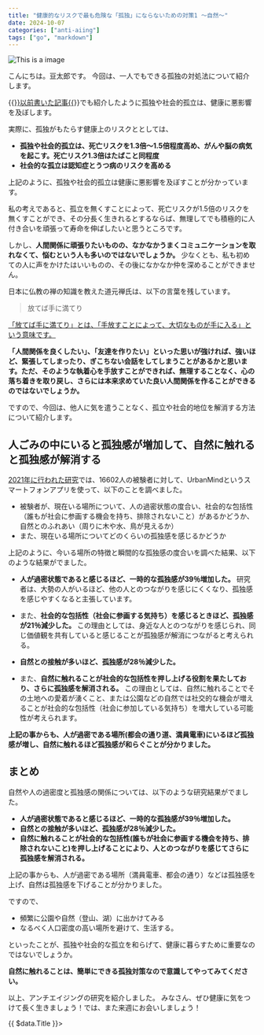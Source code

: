 ```yaml
---
title: "健康的なリスクで最も危険な「孤独」にならないための対策1 〜自然〜"
date: 2024-10-07
categories: ["anti-aiing"]
tags: ["go", "markdown"]
---
```


![This is a image](image.png)

こんにちは。豆太郎です。
今回は、一人でもできる孤独の対処法について紹介します。

{{<a href="loneliness-and-health" target="_blank">}}以前書いた記事{{</a>}}でも紹介したように孤独や社会的孤立は、健康に悪影響を及ぼします。




実際に、孤独がもたらす健康上のリスクととしては、

- **孤独や社会的孤立は、死亡リスクを1.3倍～1.5倍程度高め、がんや脳の病気を起こす。死亡リスク1.3倍はたばこと同程度**
- **社会的な孤立は認知症とうつ病のリスクを高める**

上記のように、孤独や社会的孤立は健康に悪影響を及ぼすことが分かっています。

私の考えであると、孤立を無くすことによって、死亡リスクが1.5倍のリスクを無くすことができ、その分長く生きれるとするならば、無理してでも積極的に人付き合いを頑張って寿命を伸ばしたいと思うところです。


しかし、**人間関係に頑張りたいものの、なかなかうまくコミュニケーションを取れなくて、悩むという人も多いのではないでしょうか。** 少なくとも、私も初めての人に声をかけたはいいものの、その後になかなか仲を深めることができません。

日本に仏教の禅の知識を教えた道元禅氏は、以下の言葉を残しています。

> 放てば手に満てり

[「放てば手に満てり」とは、「手放すことによって、大切なものが手に入る」という意味です。](https://xn--xxtz11d.com/dogen/#index_id10:~:text=%E3%80%8C%E6%94%BE%E3%81%A6%E3%81%B0%E6%89%8B%E3%81%AB%E6%BA%80%E3%81%A6%E3%82%8A%E3%80%8D%E3%81%A8%E3%81%AF%E3%80%81%E3%80%8C%E6%89%8B%E6%94%BE%E3%81%99%E3%81%93%E3%81%A8%E3%81%AB%E3%82%88%E3%81%A3%E3%81%A6%E3%80%81%E5%A4%A7%E5%88%87%E3%81%AA%E3%82%82%E3%81%AE%E3%81%8C%E6%89%8B%E3%81%AB%E5%85%A5%E3%82%8B%E3%80%8D%E3%81%A8%E3%81%84%E3%81%86%E6%84%8F%E5%91%B3%E3%81%A7%E3%81%99%E3%80%82)

**「人間関係を良くしたい」、「友達を作りたい」といった思いが強ければ、強いほど、緊張してしまったり、ぎこちない会話をしてしまうことがあるかと思います。ただ、そのような執着心を手放すことができれば、無理することなく、心の落ち着きを取り戻し、さらには本来求めていた良い人間関係を作ることができるのではないでしょうか。**



ですので、今回は、他人に気を遣うことなく、孤立や社会的地位を解消する方法について紹介します。

## 人ごみの中にいると孤独感が増加して、自然に触れると孤独感が解消する

[2021年に行われた研究](https://www.nature.com/articles/s41598-021-03398-2)では、16602人の被験者に対して、UrbanMindというスマートフォンアプリを使って、以下のことを調べました。

- 被験者が、現在いる場所について、人の過密状態の度合い、社会的な包括性（誰もが社会に参画する機会を持ち、排除されないこと）があるかどうか、自然とのふれあい（周りに木や水、鳥が見えるか）
- また、現在いる場所についてどのくらいの孤独感を感じるかどうか

上記のように、今いる場所の特徴と瞬間的な孤独感の度合いを調べた結果、以下のような結果がでました。

- **人が過密状態であると感じるほど、一時的な孤独感が39％増加した。** 研究者は、大勢の人がいるほど、他の人とのつながりを感じにくくなり、孤独感を感じやすくなると主張しています。
- また、**社会的な包括性（社会に参画する気持ち）を感じるときほど、孤独感が21％減少した。** この理由としては、身近な人とのつながりを感じられ、同じ価値観を共有していると感じることが孤独感が解消につながると考えられる。
- **自然との接触が多いほど、孤独感が28％減少した。**

- また、**自然に触れることが社会的な包括性を押し上げる役割を果たしており、さらに孤独感を解消される。** この理由としては、自然に触れることでその土地への愛着が湧くこと、または公園などの自然では社交的な機会が増えることが社会的な包括性（社会に参加している気持ち）を増大している可能性が考えられます。


**上記の事からも、人が過密である場所(都会の通り道、満員電車)にいるほど孤独感が増し、自然に触れるほど孤独感が和らぐことが分かりました。**



## まとめ

自然や人の過密度と孤独感の関係については、以下のような研究結果がでました。

- **人が過密状態であると感じるほど、一時的な孤独感が39％増加した。**
- **自然との接触が多いほど、孤独感が28％減少した。**
- **自然に触れることが社会的な包括性(誰もが社会に参画する機会を持ち、排除されないこと)を押し上げることにより、人とのつながりを感じてさらに孤独感を解消される。**


上記の事からも、人が過密である場所（満員電車、都会の通り）などは孤独感を上げ、自然は孤独感を下げることが分かりました。

ですので、

- 頻繁に公園や自然（登山、湖）に出かけてみる
- なるべく人口密度の高い場所を避けて、生活する。

といったことが、孤独や社会的な孤立を和らげて、健康に暮らすために重要なのではないでしょうか。

**自然に触れることは、簡単にできる孤独対策なので意識してやってみてください。**

以上、アンチエイジングの研究を紹介しました。
みなさん、ぜひ健康に気をつけて長く生きましょう！では、また来週にお会いしましょう！
<div>
  {{ $data.Title }}>
</div>
